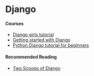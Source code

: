 # Django

#### Courses

* [Django girls tutorial](https://tutorial.djangogirls.org/en/)
* [Getting started with Django](http://www.gettingstartedwithdjango.com/introduction-and-launch.html)
* [Python Django tutorial for beginners](https://www.youtube.com/watch?v=rHux0gMZ3Eg\&t=1561s)

#### Recommended Reading

* [Two Scoops of Django](https://www.amazon.co.uk/Two-Scoops-Django-Best-Practices/dp/0981467342)
